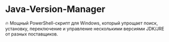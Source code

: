 # Java-Version-Manager
🔥 Мощный PowerShell-скрипт для Windows, который упрощает поиск, установку, переключение и управление несколькими версиями JDK/JRE от разных поставщиков.
